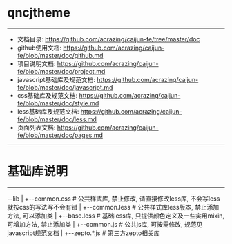 # qncjtheme
----
* 文档目录: https://github.com/acrazing/caijun-fe/tree/master/doc  
* github使用文档: https://github.com/acrazing/caijun-fe/blob/master/doc/github.md
*  项目说明文档: https://github.com/acrazing/caijun-fe/blob/master/doc/project.md 
* javascript基础库及规范文档: https://github.com/acrazing/caijun-fe/blob/master/doc/javascript.md 
* css基础库及规范文档: https://github.com/acrazing/caijun-fe/blob/master/doc/style.md 
* less基础库及规范文档: https://github.com/acrazing/caijun-fe/blob/master/doc/less.md 
* 页面列表文档: https://github.com/acrazing/caijun-fe/blob/master/doc/pages.md 
---------
# 基础库说明
------
--lib
 | 
 +--common.css # 公共样式库, 禁止修改, 请直接修改less库, 不会写less就按css的写法写不会有错 
 | 
 +--common.less # 公共样式库less版本, 禁止添加方法, 可以添加类 
 | 
 +--base.less # 基础less库, 只提供颜色定义及一些实用mixin, 可增加方法, 禁止添加类 
 | 
 +--common.js # 公共js库, 可按需修改, 规范见javascript规范文档 
 | 
 +--zepto.*.js # 第三方zepto相关库 